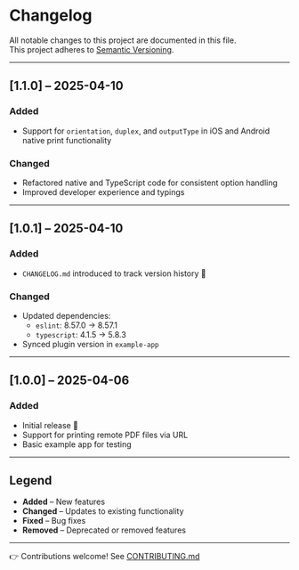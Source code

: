 # Changelog

All notable changes to this project are documented in this file.  
This project adheres to [Semantic Versioning](https://semver.org/).

---

## [1.1.0] – 2025-04-10

### Added

- Support for `orientation`, `duplex`, and `outputType` in iOS and Android native print functionality

### Changed

- Refactored native and TypeScript code for consistent option handling
- Improved developer experience and typings

---

## [1.0.1] – 2025-04-10

### Added

- `CHANGELOG.md` introduced to track version history 🚀

### Changed

- Updated dependencies:
  - `eslint`: 8.57.0 → 8.57.1
  - `typescript`: 4.1.5 → 5.8.3
- Synced plugin version in `example-app`

---

## [1.0.0] – 2025-04-06

### Added

- Initial release 🎉
- Support for printing remote PDF files via URL
- Basic example app for testing

---

## Legend

- **Added** – New features
- **Changed** – Updates to existing functionality
- **Fixed** – Bug fixes
- **Removed** – Deprecated or removed features

---

👉 Contributions welcome! See [CONTRIBUTING.md](CONTRIBUTING.md)
